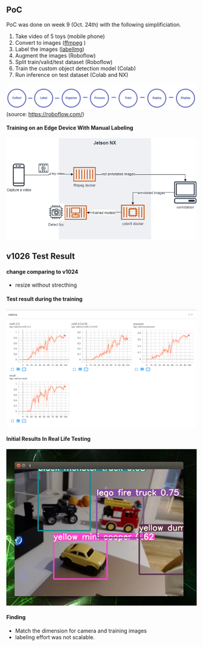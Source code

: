 ## PoC 
PoC was done on week 9 (Oct. 24th) with the following simplificiation. 
1. Take video of 5 toys (mobile phone)
2. Convert to images ([ffmpeg](https://ffmpeg.org/) )
3. Label the images ([labelImg](https://github.com/tzutalin/labelImg))
4. Augment the images (Roboflow)
5. Split train/valid/test dataset (Roboflow)
6. Train the custom object detection model (Colab)
7. Run inference on test dataset (Colab and NX)

![](references/flow.png) (source: https://roboflow.com/)

#### Training on an Edge Device With Manual Labeling
![](references/overall_arch.png)

## v1026 Test Result

#### change comparing to v1024
- resize without strecthing 

#### Test result during the training
![](tensorboard_v1026.png)

#### Initial Results In Real Life Testing 
![](webcam_inteference_1026.png)

#### Finding
- Match the dimension for camera and training images 
- labeling effort was not scalable. 
